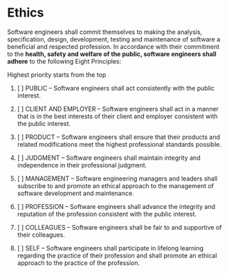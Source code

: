 # Ethics

Software engineers shall commit themselves to making the analysis, specification, design, development, testing and maintenance of software a beneficial and respected profession. In accordance with their commitment to the **health, safety and welfare of the public, software engineers shall adhere** to the following Eight Principles:

Highest priority starts from the top

1. [ ] PUBLIC – Software engineers shall act consistently with the public interest.

2. [ ] CLIENT AND EMPLOYER – Software engineers shall act in a manner that is in the best interests of their client and employer consistent with the public interest.

3. [ ] PRODUCT – Software engineers shall ensure that their products and related modifications meet the highest professional standards possible.

4. [ ] JUDGMENT – Software engineers shall maintain integrity and independence in their professional judgment.

5. [ ] MANAGEMENT – Software engineering managers and leaders shall subscribe to and promote an ethical approach to the management of software development and maintenance.

6. [ ] PROFESSION – Software engineers shall advance the integrity and reputation of the profession consistent with the public interest.

7. [ ] COLLEAGUES – Software engineers shall be fair to and supportive of their colleagues.

8. [ ] SELF – Software engineers shall participate in lifelong learning regarding the practice of their profession and shall promote an ethical approach to the practice of the profession.



[ethics]: https://www.computer.org/education/code-of-ethics

